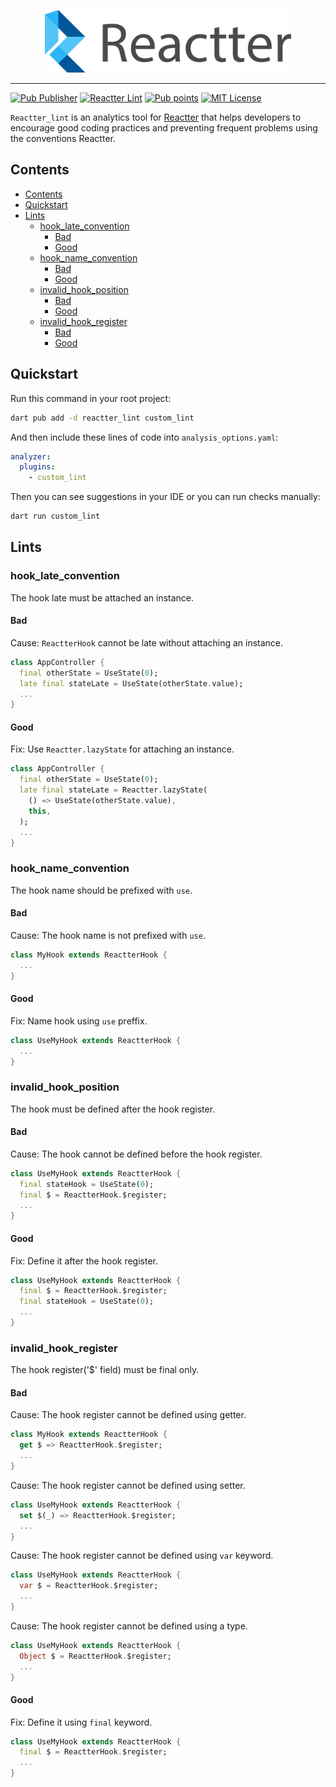 <p align="center">
  <img src="https://raw.githubusercontent.com/2devs-team/reactter_assets/main/reactter_logo_full.png" height="100" alt="Reactter" />
</p>

____

[![Pub Publisher](https://img.shields.io/pub/publisher/reactter?color=013d6d&labelColor=01579b)](https://pub.dev/publishers/2devs.io/packages)
[![Reactter Lint](https://img.shields.io/pub/v/reactter_lint?color=1d7fac&labelColor=29b6f6&label=reactter_lint&logo=dart)](https://pub.dev/packages/reactter_lint)
[![Pub points](https://img.shields.io/pub/points/reactter_lint?color=196959&labelColor=23967F&logo=dart)](https://pub.dev/packages/reactter_lint/score)
[![MIT License](https://img.shields.io/github/license/2devs-team/reactter?color=a85f00&labelColor=F08700&logoColor=fff&logo=Open%20Source%20Initiative)](https://github.com/2devs-team/reactter/blob/master/LICENSE)

`Reactter_lint` is an analytics tool for [Reactter](https://pub.dev/packages/reactter) that helps developers to encourage good coding practices and preventing frequent problems using the conventions Reactter.

## Contents

- [Contents](#contents)
- [Quickstart](#quickstart)
- [Lints](#lints)
  - [hook\_late\_convention](#hook_late_convention)
    - [Bad](#bad)
    - [Good](#good)
  - [hook\_name\_convention](#hook_name_convention)
    - [Bad](#bad-1)
    - [Good](#good-1)
  - [invalid\_hook\_position](#invalid_hook_position)
    - [Bad](#bad-2)
    - [Good](#good-2)
  - [invalid\_hook\_register](#invalid_hook_register)
    - [Bad](#bad-3)
    - [Good](#good-3)

## Quickstart

Run this command in your root project:

```sh
dart pub add -d reactter_lint custom_lint
```

And then include these lines of code into `analysis_options.yaml`:

```yaml
analyzer:
  plugins:
    - custom_lint
```

Then you can see suggestions in your IDE or you can run checks manually:

```sh
dart run custom_lint
```

## Lints

### hook_late_convention

The hook late must be attached an instance.

#### Bad

Cause: `ReactterHook` cannot be late without attaching an instance.

```dart
class AppController {
  final otherState = UseState(0);
  late final stateLate = UseState(otherState.value);
  ...
}
```

#### Good

Fix: Use `Reactter.lazyState` for attaching an instance.

```dart
class AppController {
  final otherState = UseState(0);
  late final stateLate = Reactter.lazyState(
    () => UseState(otherState.value),
    this,
  );
  ...
}
```

### hook_name_convention

The hook name should be prefixed with `use`.

#### Bad

Cause: The hook name is not prefixed with `use`.

```dart
class MyHook extends ReactterHook {
  ...
}
```

#### Good

Fix: Name hook using `use` preffix.

```dart
class UseMyHook extends ReactterHook {
  ...
}
```

### invalid_hook_position

The hook must be defined after the hook register.

#### Bad

Cause: The hook cannot be defined before the hook register.

```dart
class UseMyHook extends ReactterHook {
  final stateHook = UseState(0);
  final $ = ReactterHook.$register;
  ...
}
```

#### Good

Fix: Define it after the hook register.

```dart
class UseMyHook extends ReactterHook {
  final $ = ReactterHook.$register;
  final stateHook = UseState(0);
  ...
}
```

### invalid_hook_register

The hook register('$' field) must be final only.

#### Bad

Cause: The hook register cannot be defined using getter.

```dart
class MyHook extends ReactterHook {
  get $ => ReactterHook.$register;
  ...
}
```

Cause: The hook register cannot be defined using setter.

```dart
class UseMyHook extends ReactterHook {
  set $(_) => ReactterHook.$register;
  ...
}
```

Cause: The hook register cannot be defined using `var` keyword.

```dart
class UseMyHook extends ReactterHook {
  var $ = ReactterHook.$register;
  ...
}
```

Cause: The hook register cannot be defined using a type.

```dart
class UseMyHook extends ReactterHook {
  Object $ = ReactterHook.$register;
  ...
}
```

#### Good

Fix: Define it using `final` keyword.

```dart
class UseMyHook extends ReactterHook {
  final $ = ReactterHook.$register;
  ...
}
```

